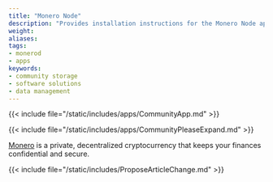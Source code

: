 ```yaml
---
title: "Monero Node"
description: "Provides installation instructions for the Monero Node application in TrueNAS."
weight: 
aliases:
tags:
- monerod
- apps
keywords:
- community storage
- software solutions
- data management
---
```


{{< include file="/static/includes/apps/CommunityApp.md" >}}

{{< include file="/static/includes/apps/CommunityPleaseExpand.md" >}}

<a href="https://www.getmonero.org/">Monero</a> is a private, decentralized cryptocurrency that keeps your finances confidential and secure.

{{< include file="/static/includes/ProposeArticleChange.md" >}}
